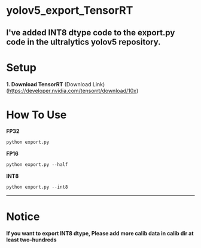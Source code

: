 # yolov5_export_TensorRT
I've added INT8 dtype code to the export.py code in the ultralytics yolov5 repository.   
---
# Setup
**1. Download TensorRT**
(Download Link)(https://developer.nvidia.com/tensorrt/download/10x)

# How To Use
**FP32**  

```python
python export.py
``` 
**FP16**  
```python
python export.py --half
```
**INT8**  
```python
python export.py --int8
```
---  
# Notice
**If you want to export INT8 dtype, Please add more calib data in calib dir at least two-hundreds**
